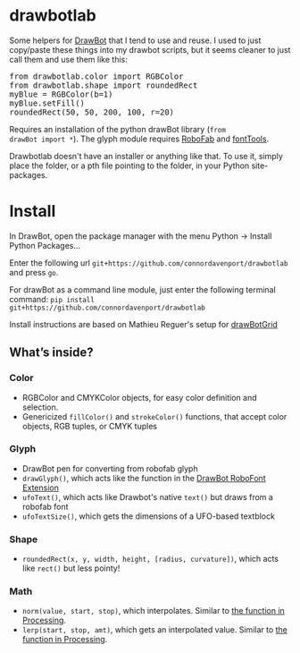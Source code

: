 # drawbotlab
Some helpers for <a href="http://drawbot.readthedocs.org">DrawBot</a> that I tend to use and reuse. I used to just copy/paste these things into my drawbot scripts, but it seems cleaner to just call them and use them like this:

<pre>from drawbotlab.color import RGBColor
from drawbotlab.shape import roundedRect
myBlue = RGBColor(b=1)
myBlue.setFill()
roundedRect(50, 50, 200, 100, r=20)</pre>

Requires an installation of the python drawBot library (<code>from drawBot import *</code>). The glyph module requires <a href="http://robofab.org">RoboFab</a> and <a href="https://github.com/behdad/fonttools/">fontTools</a>.

Drawbotlab doesn't have an installer or anything like that. To use it, simply place the folder, or a pth file pointing to the folder, in your Python site-packages.


# Install

In DrawBot, open the package manager with the menu Python -> Install Python Packages...

Enter the following url `git+https://github.com/connordavenport/drawbotlab` and press `go`.

For drawBot as a command line module, just enter the following terminal command: 
`pip install git+https://github.com/connordavenport/drawbotlab`

Install instructions are based on Mathieu Reguer's setup for <a href="https://github.com/mathieureguer/drawbotgrid">drawBotGrid</a>


## What’s inside?

### Color

* RGBColor and CMYKColor objects, for easy color definition and selection.
* Genericized <code>fillColor()</code> and <code>strokeColor()</code> functions, that accept color objects, RGB tuples, or CMYK tuples

### Glyph

* DrawBot pen for converting from robofab glyph
* <code>drawGlyph()</code>, which acts like the function in the <a href="https://github.com/typemytype/drawBotRoboFontExtension">DrawBot RoboFont Extension</a>
* <code>ufoText()</code>, which acts like Drawbot's native <code>text()</code> but draws from a robofab font
* <code>ufoTextSize()</code>, which gets the dimensions of a UFO-based textblock

### Shape

* <code>roundedRect(x, y, width, height, [radius, curvature])</code>, which acts like <code>rect()</code> but less pointy!

### Math

* <code>norm(value, start, stop)</code>, which interpolates. Similar to <a href="https://processing.org/reference/norm_.html">the function in Processing</a>.
* <code>lerp(start, stop, amt)</code>, which gets an interpolated value. Similar to <a href="https://processing.org/reference/lerp_.html">the function in Processing</a>.
